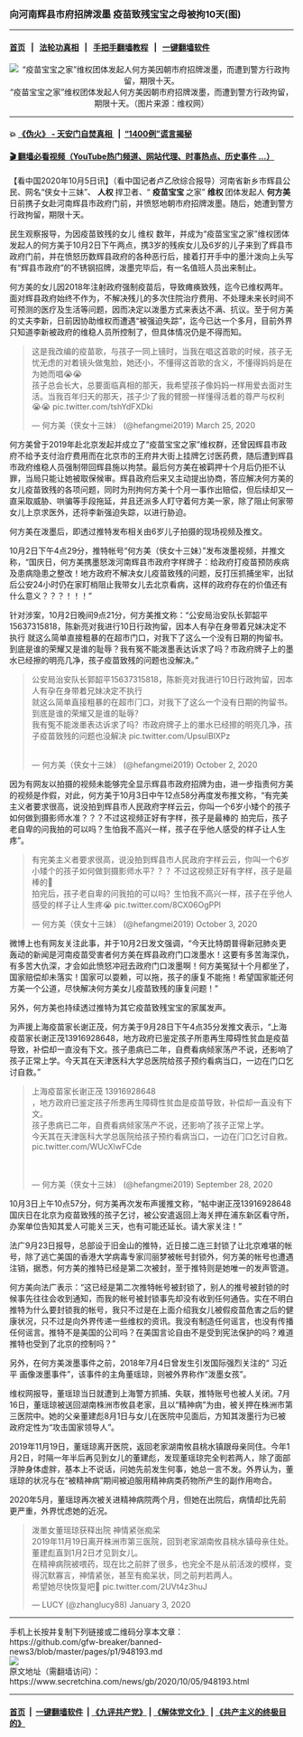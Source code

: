 ### 向河南辉县市府招牌泼墨 疫苗致残宝宝之母被拘10天(图)
------------------------

#### [首页](https://github.com/gfw-breaker/banned-news3/blob/master/README.md) &nbsp;&nbsp;|&nbsp;&nbsp; [法轮功真相](https://github.com/begood0513/basic/blob/master/README.md)  &nbsp;&nbsp;|&nbsp;&nbsp; [手把手翻墙教程](https://github.com/gfw-breaker/guides/wiki)  &nbsp;&nbsp;|&nbsp;&nbsp; [一键翻墙软件](https://github.com/gfw-breaker/nogfw/blob/master/README.md)  



<div class="article_right" style="fone-color:#000">
 <p style="text-align:center">
  <img alt="“疫苗宝宝之家”维权团体发起人何方美因朝市府招牌泼墨，而遭到警方行政拘留，期限十天。" src="https://img3.secretchina.com/pic/2020/10-4/p2789001a286753219-ss.jpg"/>
  <br>
   “疫苗宝宝之家”维权团体发起人何方美因朝市府招牌泼墨，而遭到警方行政拘留，期限十天。（图片来源：维权网）
   <span id="hideid" name="hideid" style="color:red;display:none;">
    <span href="https://www.secretchina.com">
    </span>
   </span>
  </br>
 </p>
 <div id="txt-mid1-t21-2017">
  

---

#### 💥 [《伪火》 - 天安门自焚真相 ](http://158.247.195.190:10000/videos/blog/weihuo.html)&nbsp; |&nbsp; [“1400例”谎言揭秘  ](http://158.247.195.190:10000/videos/blog/jiexi1400.html)

#### [ 🎬  翻墙必看视频（YouTube热门频道、网站代理、时事热点、历史事件 ...）](https://github.com/gfw-breaker/links/blob/master/banned.md)


  </div>
 </div>
 <p>
  【看中国2020年10月5日讯】（看中国记者卢乙欣综合报导）河南省新乡市辉县公民、网名“侠女十三妹”、
  <strong>
   人权
  </strong>
  捍卫者、“
  <strong>
   疫苗宝宝
  </strong>
  之家”
  <strong>
   维权
  </strong>
  团体发起人
  <strong>
   <span href="https://www.secretchina.com/news/gb/tag/何方美" target="_blank">
    何方美
   </span>
  </strong>
  日前携子女赴河南辉县市政府门前，并愤怒地朝市府招牌泼墨。随后，她遭到警方行政拘留，期限十天。
  <span id="hideid" name="hideid" style="color:red;display:none;">
   <span href="https://www.secretchina.com">
   </span>
  </span>
 </p>
 <p>
  民生观察报导，为因疫苗致残的女儿
  <span href="https://www.secretchina.com/news/gb/tag/维权" target="_blank">
   维权
  </span>
  数年，并成为“疫苗宝宝之家”维权团体发起人的何方美于10月2日下午两点，携3岁的残疾女儿及6岁的儿子来到了辉县市政府门前，并在愤怒历数辉县政府的各种恶行后，接着打开手中的墨汁泼向上头写有“辉县市政府”的不锈钢招牌，泼墨完毕后，有一名值班人员出来制止。
 </p>
 <p>
  何方美的女儿因2018年注射政府强制疫苗后，导致瘫痪致残，迄今已维权两年。面对辉县政府始终不作为，不解决残儿的多次住院治疗费用、不处理未来长时间不可预测的医疗及生活等问题，因而决定以泼墨方式来表达不满、抗议。至于何方美的丈夫李新，日前因协助维权而遭遇“被强迫失踪”，迄今已达一个多月，目前外界只知道李新被政府的维稳人员所控制了，但具体情况仍是不得而知。
 </p>
 <blockquote class="twitter-tweet">
  <p dir="ltr" lang="zh">
   这是我改编的疫苗歌，与孩子一同上镜时，当我在唱这首歌的时候，孩子无忧无虑的对着镜头做鬼脸，她还小，不懂得这首歌的含义，不懂得妈妈是在为她而唱😭😭
   <br>
    孩子总会长大，总要面临真相的那天，我希望孩子像妈妈一样用爱去面对生活。当我百年归天的那天，孩子少了我的臂膀一样懂得活着的尊严与权利😭😭
    <span href="https://t.co/tshYdFXDki">
     pic.twitter.com/tshYdFXDki
    </span>
   </br>
  </p>
  — 何方美（侠女十三妹） (@hefangmei2019)
  <span href="https://twitter.com/hefangmei2019/status/1242876882686586880?ref_src=twsrc%5Etfw">
   March 25, 2020
  </span>
 </blockquote>
 <p>
  何方美曾于2019年赴北京发起并成立了“疫苗宝宝之家”维权群，还曾因辉县市政府不给予支付治疗费用而在北京市的王府井大街上挂牌乞讨医药费，随后遭到辉县市政府维稳人员强制带回辉县施以拘禁。最后何方美在被羁押十个月后仍拒不认罪，当局只能让她被取保候审。辉县政府后来又主动提出协商，答应解决何方美的女儿疫苗致残的各项问题，同时为刑拘何方美十个月一事作出赔偿，但后续却又一直采取威胁、哄骗等手段拖延，并且还派多人盯守着何方美一家，除了阻止何家带女儿上京求医外，还将李新强迫失踪，以进行胁迫。
 </p>
 <p>
  何方美在泼墨后，即透过推特发布相关由6岁儿子拍摄的现场视频及推文。
 </p>
 <center>
  <div style="max-width: 632px;height:180px; display: none; text-align: center; margin: 0 auto; overflow: hidden;overflow-x: hidden;">
   <div id="taboola-midarticle-thumbnails" style="max-width: 632px;height:180px;overflow: hidden;overflow-x: hidden;">
   </div>
  </div>
  <div>
   <center>
    <div id="div-gpt-ad-1589559869784-0">
    </div>
   </center>
  </div>
 </center>
 <p>
  10月2日下午4点29分，推特帐号“何方美（侠女十三妹）”发布泼墨视频，并推文称，“国庆日，何方美携墨怒泼河南辉县市政府字样牌子：给政府打疫苗预防疾病及患病隐患之整改！地方政府不解决女儿疫苗致残的问题，反打压抓捕坐牢，出狱后公安24小时仍在家盯梢阻止我带女儿去北京看病，这样的政府存在的价值还有什么意义？？？！！！”
 </p>
 <center>
  <div style="max-width: 632px;height:180px; display: none; text-align: center; margin: 0 auto; overflow: hidden;overflow-x: hidden;">
   <div id="taboola-midarticle-thumbnails" style="max-width: 632px;height:180px;overflow: hidden;overflow-x: hidden;">
   </div>
  </div>
  <div>
   <center>
    <div id="div-gpt-ad-1589559869784-0">
    </div>
   </center>
  </div>
 </center>
 <p>
  针对涉案，10月2日晚间9点21分，何方美推文称：“公安局治安队长郭韶平15637315818，陈新亮对我进行10日行政拘留，因本人有孕在身带着兄妹决定不执行 就这么简单直接粗暴的在超市门口，对我下了这么一个没有日期的拘留书。到底是谁的荣耀又是谁的耻辱？我有冤不能泼墨表达诉求了吗？市政府牌子上的墨水已经擦的明亮几净，孩子疫苗致残的问题也没解决。”
 </p>
 <center>
  <div style="max-width: 632px;height:180px; display: none; text-align: center; margin: 0 auto; overflow: hidden;overflow-x: hidden;">
   <div id="taboola-midarticle-thumbnails" style="max-width: 632px;height:180px;overflow: hidden;overflow-x: hidden;">
   </div>
  </div>
  <div>
   <center>
    <div id="div-gpt-ad-1589559869784-0">
    </div>
   </center>
  </div>
 </center>
 <blockquote class="twitter-tweet">
  <p dir="ltr" lang="zh">
   公安局治安队长郭韶平15637315818，陈新亮对我进行10日行政拘留，因本人有孕在身带着兄妹决定不执行
   <br>
    就这么简单直接粗暴的在超市门口，对我下了这么一个没有日期的拘留书。到底是谁的荣耀又是谁的耻辱？
    <br>
     我有冤不能泼墨表达诉求了吗？市政府牌子上的墨水已经擦的明亮几净，孩子疫苗致残的问题也没解决
     <span href="https://t.co/UpsulBlXPz">
      pic.twitter.com/UpsulBlXPz
     </span>
    </br>
   </br>
  </p>
  <center>
   <div style="max-width: 632px;height:180px; display: none; text-align: center; margin: 0 auto; overflow: hidden;overflow-x: hidden;">
    <div id="taboola-midarticle-thumbnails" style="max-width: 632px;height:180px;overflow: hidden;overflow-x: hidden;">
    </div>
   </div>
   <div>
    <center>
     <div id="div-gpt-ad-1589559869784-0">
     </div>
    </center>
   </div>
  </center>
  — 何方美（侠女十三妹） (@hefangmei2019)
  <span href="https://twitter.com/hefangmei2019/status/1312019962966482944?ref_src=twsrc%5Etfw">
   October 2, 2020
  </span>
 </blockquote>
 <p>
  因为有网友以拍摄的视频未能够完全显示辉县市政府招牌为由，进一步指责何方美的视频是作假，对此，何方美于10月3日中午12点58分再度发布推文称，“有完美主义者要求很高，说没拍到辉县市人民政府字样云云，你叫一个6岁小矮个的孩子如何做到摄影师水准？？？不过这视频正好有字样，孩子是最棒的 拍完后，孩子老自卑的问我拍的可以吗？生怕我不高兴一样，孩子在乎他人感受的样子让人生疼”。
 </p>
 <center>
  <div style="max-width: 632px;height:180px; display: none; text-align: center; margin: 0 auto; overflow: hidden;overflow-x: hidden;">
   <div id="taboola-midarticle-thumbnails" style="max-width: 632px;height:180px;overflow: hidden;overflow-x: hidden;">
   </div>
  </div>
  <div>
   <center>
    <div id="div-gpt-ad-1589559869784-0">
    </div>
   </center>
  </div>
 </center>
 <blockquote class="twitter-tweet">
  <p dir="ltr" lang="zh">
   有完美主义者要求很高，说没拍到辉县市人民政府字样云云，你叫一个6岁小矮个的孩子如何做到摄影师水平？？？不过这视频正好有字样，孩子是最棒的🌹
   <br>
    拍完后，孩子老自卑的问我拍的可以吗？生怕我不高兴一样，孩子在乎他人感受的样子让人生疼😭
    <span href="https://t.co/8CX06OgPPl">
     pic.twitter.com/8CX06OgPPl
    </span>
   </br>
  </p>
  <center>
   <div style="max-width: 632px;height:180px; display: none; text-align: center; margin: 0 auto; overflow: hidden;overflow-x: hidden;">
    <div id="taboola-midarticle-thumbnails" style="max-width: 632px;height:180px;overflow: hidden;overflow-x: hidden;">
    </div>
   </div>
   <div>
    <center>
     <div id="div-gpt-ad-1589559869784-0">
     </div>
    </center>
   </div>
  </center>
  — 何方美（侠女十三妹） (@hefangmei2019)
  <span href="https://twitter.com/hefangmei2019/status/1312255687968387072?ref_src=twsrc%5Etfw">
   October 3, 2020
  </span>
 </blockquote>
 <p>
  微博上也有网友关注此事，并于10月2日发文强调，“今天比特朗普得新冠肺炎更轰动的新闻是河南疫苗受害者何方美在辉县政府门口泼墨水！这要有多苦海深仇，有多苦大仇深，才会如此愤怒冲冠去政府门口泼墨啊！何方美冤狱十个月都坐了，国家赔偿却未落实！国家可以耍赖，可以拖，孩子的康复不能拖！希望国家能还何方美一个公道，尽快解决何方美女儿疫苗致残的康复问题！”
 </p>
 <center>
  <div style="max-width: 632px;height:180px; display: none; text-align: center; margin: 0 auto; overflow: hidden;overflow-x: hidden;">
   <div id="taboola-midarticle-thumbnails" style="max-width: 632px;height:180px;overflow: hidden;overflow-x: hidden;">
   </div>
  </div>
  <div>
   <center>
    <div id="div-gpt-ad-1589559869784-0">
    </div>
   </center>
  </div>
 </center>
 <p>
  另外，何方美也持续透过推特为其它疫苗致残宝宝的家属发声。
 </p>
 <center>
  <div style="max-width: 632px;height:180px; display: none; text-align: center; margin: 0 auto; overflow: hidden;overflow-x: hidden;">
   <div id="taboola-midarticle-thumbnails" style="max-width: 632px;height:180px;overflow: hidden;overflow-x: hidden;">
   </div>
  </div>
  <div>
   <center>
    <div id="div-gpt-ad-1589559869784-0">
    </div>
   </center>
  </div>
 </center>
 <p>
  为声援上海疫苗家长谢正茂，何方美于9月28日下午4点35分发推文表示，“上海疫苗家长谢正茂13916928648，地方政府已鉴定孩子所患再生障碍性贫血是疫苗导致，补偿却一直没有下文。孩子患病已二年，自费看病倾家荡产不说，还影响了孩子正常上学。今天其在天津医科大学总医院给孩子预约看病当口，一边在门口乞讨自救。”
 </p>
 <center>
  <div style="max-width: 632px;height:180px; display: none; text-align: center; margin: 0 auto; overflow: hidden;overflow-x: hidden;">
   <div id="taboola-midarticle-thumbnails" style="max-width: 632px;height:180px;overflow: hidden;overflow-x: hidden;">
   </div>
  </div>
  <div>
   <center>
    <div id="div-gpt-ad-1589559869784-0">
    </div>
   </center>
  </div>
 </center>
 <blockquote class="twitter-tweet">
  <p dir="ltr" lang="zh">
   上海疫苗家长谢正茂 13916928648
   <br>
    ，地方政府已鉴定孩子所患再生障碍性贫血是疫苗导致，补偿却一直没有下文。
    <br>
     孩子患病已二年，自费看病倾家荡产不说，还影响了孩子正常上学。
     <br>
      今天其在天津医科大学总医院给孩子预约看病当口，一边在门口乞讨自救。
      <span href="https://t.co/WUcXlwFCde">
       pic.twitter.com/WUcXlwFCde
      </span>
     </br>
    </br>
   </br>
  </p>
  <center>
   <div style="max-width: 632px;height:180px; display: none; text-align: center; margin: 0 auto; overflow: hidden;overflow-x: hidden;">
    <div id="taboola-midarticle-thumbnails" style="max-width: 632px;height:180px;overflow: hidden;overflow-x: hidden;">
    </div>
   </div>
   <div>
    <center>
     <div id="div-gpt-ad-1589559869784-0">
     </div>
    </center>
   </div>
  </center>
  — 何方美（侠女十三妹） (@hefangmei2019)
  <span href="https://twitter.com/hefangmei2019/status/1310498250995175424?ref_src=twsrc%5Etfw">
   September 28, 2020
  </span>
 </blockquote>
 <p>
  10月3日上午10点57分，何方美再次发布声援推文称，“帖中谢正茂13916928648国庆日在北京为疫苗致残的孩子乞讨，被公安遣返回上海关押在浦东新区看守所，办案单位告知其爱人可能关三天，也有可能还延长。请大家关注！”
 </p>
 <center>
  <div style="max-width: 632px;height:180px; display: none; text-align: center; margin: 0 auto; overflow: hidden;overflow-x: hidden;">
   <div id="taboola-midarticle-thumbnails" style="max-width: 632px;height:180px;overflow: hidden;overflow-x: hidden;">
   </div>
  </div>
  <div>
   <center>
    <div id="div-gpt-ad-1589559869784-0">
    </div>
   </center>
  </div>
 </center>
 <p>
  法广9月23日报导，总部设于旧金山的推特，近日接二连三封锁了让北京难堪的帐号，除了逃亡美国的香港大学病毒专家闫丽梦被帐号封锁外，何方美的帐号也遭遇注销，据悉，何方美的推特已经是第二次被封，至于推特则是她唯一的发声管道。
 </p>
 <center>
  <div style="max-width: 632px;height:180px; display: none; text-align: center; margin: 0 auto; overflow: hidden;overflow-x: hidden;">
   <div id="taboola-midarticle-thumbnails" style="max-width: 632px;height:180px;overflow: hidden;overflow-x: hidden;">
   </div>
  </div>
  <div>
   <center>
    <div id="div-gpt-ad-1589559869784-0">
    </div>
   </center>
  </div>
 </center>
 <center>
  <ins class="adsbygoogle" data-ad-client="ca-pub-1276641434651360" data-ad-format="fluid" data-ad-layout="in-article" data-ad-slot="3646767294" style="display:block; text-align:center;">
  </ins>
 </center>
 <p>
  何方美向法广表示：“这已经是第二次推特帐号被封锁了，别人的推号被封锁的时候事先往往会收到通知，而我的帐号被封锁事先却没有收到任何通告。实在不明白推特为什么要封锁我的帐号，我只不过是在上面介绍我女儿被假疫苗危害之后的健康状况，只不过是向外界传递一些维权的资讯。我没有制造任何谣言，也没有传播任何谣言。推特不是美国的公司吗？在美国言论自由不是受到宪法保护的吗？难道推特也受到了北京的控制吗？”
 </p>
 <center>
  <div style="max-width: 632px;height:180px; display: none; text-align: center; margin: 0 auto; overflow: hidden;overflow-x: hidden;">
   <div id="taboola-midarticle-thumbnails" style="max-width: 632px;height:180px;overflow: hidden;overflow-x: hidden;">
   </div>
  </div>
  <div>
   <center>
    <div id="div-gpt-ad-1589559869784-0">
    </div>
   </center>
  </div>
 </center>
 <p>
  另外，在何方美泼墨事件之前，2018年7月4日曾发生引发国际强烈关注的“
  <span href="https://www.secretchina.com/news/gb/tag/习近平" target="_blank">
   习近平
  </span>
  画像泼墨事件”，该事件的主角董瑶琼，则被外界称作“泼墨女孩”。
 </p>
 <center>
  <div style="max-width: 632px;height:180px; display: none; text-align: center; margin: 0 auto; overflow: hidden;overflow-x: hidden;">
   <div id="taboola-midarticle-thumbnails" style="max-width: 632px;height:180px;overflow: hidden;overflow-x: hidden;">
   </div>
  </div>
  <div>
   <center>
    <div id="div-gpt-ad-1589559869784-0">
    </div>
   </center>
  </div>
 </center>
 <p>
  维权网报导，董瑶琼当日就遭到上海警方抓捕、失联，推特账号也被人关闭。7月16日，董瑶琼被送回湖南株洲市攸县老家，且以“精神病”为由，被关押在株洲市第三医院中。她的父亲董建彪8月1日与女儿在医院中见面后，方知其泼墨行为已被政府定性为“攻击国家领导人”。
 </p>
 <center>
  <div style="max-width: 632px;height:180px; display: none; text-align: center; margin: 0 auto; overflow: hidden;overflow-x: hidden;">
   <div id="taboola-midarticle-thumbnails" style="max-width: 632px;height:180px;overflow: hidden;overflow-x: hidden;">
   </div>
  </div>
  <div>
   <center>
    <div id="div-gpt-ad-1589559869784-0">
    </div>
   </center>
  </div>
 </center>
 <p>
  2019年11月19日，董瑶琼离开医院，返回老家湖南攸县桃水镇跟母亲同住。今年1月2日，时隔一年半后再见到女儿的董建彪，发现董瑶琼完全判若两人，除了面部浮肿身体虚胖，基本上不说话，问她先前发生何事，她总一言不发。外界认为，董瑶琼的状况与在“被精神病”期间被迫服用精神病类药物所产生的副作用吻合。
 </p>
 <center>
  <div style="max-width: 632px;height:180px; display: none; text-align: center; margin: 0 auto; overflow: hidden;overflow-x: hidden;">
   <div id="taboola-midarticle-thumbnails" style="max-width: 632px;height:180px;overflow: hidden;overflow-x: hidden;">
   </div>
  </div>
  <div>
   <center>
    <div id="div-gpt-ad-1589559869784-0">
    </div>
   </center>
  </div>
 </center>
 <p>
  2020年5月，董瑶琼再次被关进精神病院两个月，但她在出院后，病情却比先前更严重，外界忧虑她的近况。
 </p>
 <center>
  <div style="max-width: 632px;height:180px; display: none; text-align: center; margin: 0 auto; overflow: hidden;overflow-x: hidden;">
   <div id="taboola-midarticle-thumbnails" style="max-width: 632px;height:180px;overflow: hidden;overflow-x: hidden;">
   </div>
  </div>
  <div>
   <center>
    <div id="div-gpt-ad-1589559869784-0">
    </div>
   </center>
  </div>
 </center>
 <blockquote class="twitter-tweet">
  <p dir="ltr" lang="zh">
   泼墨女董瑶琼获释出院 神情紧张痴呆
   <br>
    2019年11月19日离开株洲市第三医院，回到老家湖南攸县桃水镇母亲住处。董建彪直到1月2日才见到女儿。
    <br/>
    在精神病院被喂药，现在比之前胖了很多，也完全不是从前活泼的模样，变得沉默寡言，神情紧张，甚至有痴呆状，同之前判若两人。
    <br/>
    希望她尽快恢复吧🙏
    <span href="https://t.co/2UVt4z3huJ">
     pic.twitter.com/2UVt4z3huJ
    </span>
   </br>
  </p>
  <center>
   <div style="max-width: 632px;height:180px; display: none; text-align: center; margin: 0 auto; overflow: hidden;overflow-x: hidden;">
    <div id="taboola-midarticle-thumbnails" style="max-width: 632px;height:180px;overflow: hidden;overflow-x: hidden;">
    </div>
   </div>
   <div>
    <center>
     <div id="div-gpt-ad-1589559869784-0">
     </div>
    </center>
   </div>
  </center>
  — LUCY (@zhanglucy88)
  <span href="https://twitter.com/zhanglucy88/status/1212988731637956609?ref_src=twsrc%5Etfw">
   January 3, 2020
  </span>
 </blockquote>
</div>
<hr/>
手机上长按并复制下列链接或二维码分享本文章：<br/>
https://github.com/gfw-breaker/banned-news3/blob/master/pages/p1/948193.md <br/>
<a href='https://github.com/gfw-breaker/banned-news3/blob/master/pages/p1/948193.md'><img src='https://github.com/gfw-breaker/banned-news3/blob/master/pages/p1/948193.md.png'/></a> <br/>
原文地址（需翻墙访问）：https://www.secretchina.com/news/gb/2020/10/05/948193.html


------------------------
#### [首页](https://github.com/gfw-breaker/banned-news3/blob/master/README.md) &nbsp;|&nbsp; [一键翻墙软件](https://github.com/gfw-breaker/nogfw/blob/master/README.md) &nbsp;| [《九评共产党》](https://github.com/gfw-breaker/9ping.md/blob/master/README.md#九评之一评共产党是什么) | [《解体党文化》](https://github.com/gfw-breaker/jtdwh.md/blob/master/README.md) | [《共产主义的终极目的》](https://github.com/gfw-breaker/gczydzjmd.md/blob/master/README.md)


<img src='http://gfw-breaker.win/banned-news3/pages/p1/948193.md' width='0px' height='0px'/>